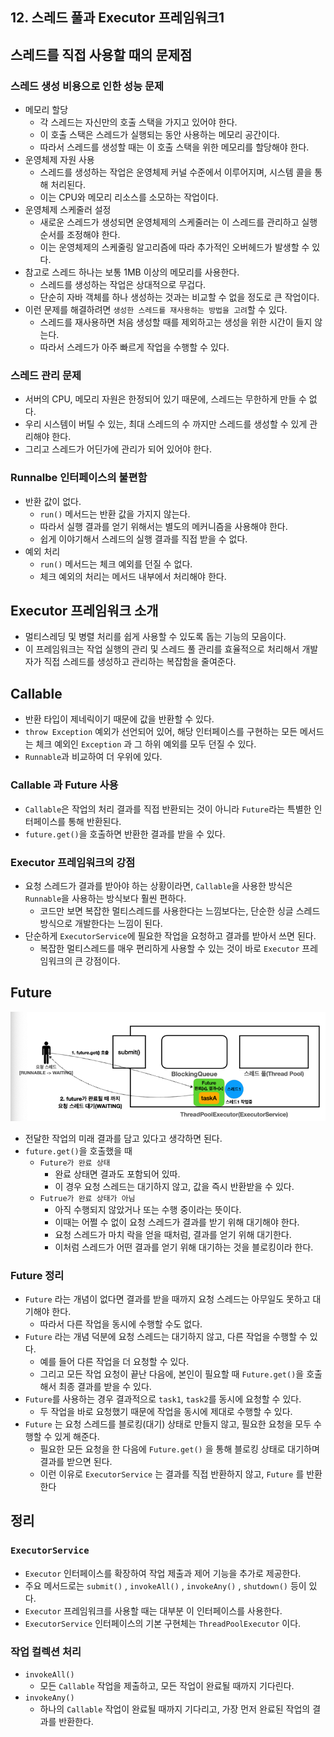 ## 12. 스레드 풀과 Executor 프레임워크1

## 스레드를 직접 사용할 때의 문제점
### 스레드 생성 비용으로 인한 성능 문제
- 메모리 할당
  - 각 스레드는 자신만의 호출 스택을 가지고 있어야 한다.
  - 이 호출 스택은 스레드가 실행되는 동안 사용하는 메모리 공간이다.
  - 따라서 스레드를 생성할 때는 이 호출 스택을 위한 메모리를 할당해야 한다.
- 운영체제 자원 사용
  - 스레드를 생성하는 작업은 운영체제 커널 수준에서 이루어지며, 시스템 콜을 통해 처리된다.
  - 이는 CPU와 메모리 리소스를 소모하는 작업이다.
- 운영체제 스케줄러 설정
  - 새로운 스레드가 생성되면 운영체제의 스케줄러는 이 스레드를 관리하고 실행 순서를 조정해야 한다.
  - 이는 운영체제의 스케줄링 알고리즘에 따라 추가적인 오버헤드가 발생할 수 있다.
- 참고로 스레드 하나는 보통 1MB 이상의 메모리를 사용한다.
  - 스레드를 생성하는 작업은 상대적으로 무겁다.
  - 단순히 자바 객체를 하나 생성하는 것과는 비교할 수 없을 정도로 큰 작업이다.
- 이런 문제를 해결하려면 `생성한 스레드를 재사용하는 방법을 고려`할 수 있다.
  - 스레드를 재사용하면 처음 생성할 때를 제외하고는 생성을 위한 시간이 들지 않는다.
  - 따라서 스레드가 아주 빠르게 작업을 수행할 수 있다.


### 스레드 관리 문제
- 서버의 CPU, 메모리 자원은 한정되어 있기 때문에, 스레드는 무한하게 만들 수 없다.
- 우리 시스템이 버틸 수 있는, 최대 스레드의 수 까지만 스레드를 생성할 수 있게 관리해야 한다.
- 그리고 스레드가 어딘가에 관리가 되어 있어야 한다.


### Runnalbe 인터페이스의 불편함
- 반환 값이 없다.
  - `run()` 메서드는 반환 값을 가지지 않는다.
  - 따라서 실행 결과를 얻기 위해서는 별도의 메커니즘을 사용해야 한다.
  - 쉽게 이야기해서 스레드의 실행 결과를 직접 받을 수 없다.
- 예외 처리
  - `run()` 메서드는 체크 예외를 던질 수 없다.
  - 체크 예외의 처리는 메서드 내부에서 처리해야 한다.


## Executor 프레임워크 소개
- 멀티스레딩 및 병렬 처리를 쉽게 사용할 수 있도록 돕는 기능의 모음이다.
- 이 프레임워크는 작업 실행의 관리 및 스레드 풀 관리를 효율적으로 처리해서 개발자가 직접 스레드를 생성하고 관리하는 복잡함을 줄여준다.


## Callable
- 반환 타입이 제네릭이기 때문에 값을 반환할 수 있다.
- `throw Exception` 예외가 선언되어 있어, 해당 인터페이스를 구현하는 모든 메서드는 체크 예외인 `Exception` 과 그 하위 예외를 모두 던질 수 있다.
- `Runnable`과 비교하여 더 우위에 있다.


### Callable 과 Future 사용
- `Callable`은 작업의 처리 결과를 직접 반환되는 것이 아니라 `Future`라는 특별한 인터페이스를 통해 반환된다.
- `future.get()`을 호출하면 반환한 결과를 받을 수 있다.


### Executor 프레임워크의 강점
- 요청 스레드가 결과를 받아야 하는 상황이라면, `Callable`을 사용한 방식은 `Runnable`을 사용하는 방식보다 훨씬 편하다.
  - 코드만 보면 복잡한 멀티스레드를 사용한다는 느낌보다는, 단순한 싱글 스레드 방식으로 개발한다는 느낌이 된다.
- 단순하게 `ExecutorService`에 필요한 작업을 요청하고 결과를 받아서 쓰면 된다.
  - 복잡한 멀티스레드를 매우 편리하게 사용할 수 있는 것이 바로 `Executor` 프레임워크의 큰 강점이다.


## Future
![img.png](images/Future.png)
- 전달한 작업의 미래 결과를 담고 있다고 생각하면 된다.
- `future.get()`을 호출했을 때
  - `Future가 완료 상태`
    - 완료 상태면 결과도 포함되어 있따.
    - 이 경우 요청 스레드는 대기하지 않고, 값을 즉시 반환받을 수 있다.
  - `Futrue가 완료 상태가 아님`
    - 아직 수행되지 않았거나 또는 수행 중이라는 뜻이다.
    - 이때는 어쩔 수 없이 요청 스레드가 결과를 받기 위해 대기해야 한다.
    - 요청 스레드가 마치 락을 얻을 때처럼, 결과를 얻기 위해 대기한다.
    - 이처럼 스레드가 어떤 결과를 얻기 위해 대기하는 것을 블로킹이라 한다.


### Future 정리
- `Future` 라는 개념이 없다면 결과를 받을 때까지 요청 스레드는 아무일도 못하고 대기해야 한다.
  - 따라서 다른 작업을 동시에 수행할 수도 없다.
- `Future` 라는 개념 덕분에 요청 스레드는 대기하지 않고, 다른 작업을 수행할 수 있다.
  - 예를 들어 다른 작업을 더 요청할 수 있다.
  - 그리고 모든 작업 요청이 끝난 다음에, 본인이 필요할 때 `Future.get()`을 호출해서 최종 결과를 받을 수 있다.
- `Future`를 사용하는 경우 결과적으로 `task1`, `task2`를 동시에 요청할 수 있다.
  - 두 작업을 바로 요청했기 때문에 작업을 동시에 제대로 수행할 수 있다.
- `Future` 는 요청 스레드를 블로킹(대기) 상태로 만들지 않고, 필요한 요청을 모두 수행할 수 있게 해준다.
  - 필요한 모든 요청을 한 다음에 `Future.get()` 을 통해 블로킹 상태로 대기하며 결과를 받으면 된다.
  - 이런 이유로 `ExecutorService` 는 결과를 직접 반환하지 않고, `Future` 를 반환한다


## 정리
### `ExecutorService`
- `Executor` 인터페이스를 확장하여 작업 제출과 제어 기능을 추가로 제공한다.
- 주요 메서드로는 `submit()` , `invokeAll()` , `invokeAny()` , `shutdown()` 등이 있다.
- `Executor` 프레임워크를 사용할 때는 대부분 이 인터페이스를 사용한다.
- `ExecutorService` 인터페이스의 기본 구현체는 `ThreadPoolExecutor` 이다.


### 작업 컬렉션 처리
- `invokeAll()`
  - 모든 `Callable` 작업을 제출하고, 모든 작업이 완료될 때까지 기다린다.
- `invokeAny()`
  - 하나의 `Callable` 작업이 완료될 때까지 기다리고, 가장 먼저 완료된 작업의 결과를 반환한다.